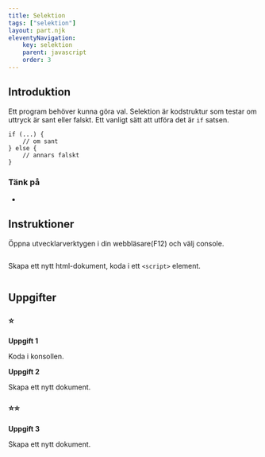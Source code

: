 ```yaml
---
title: Selektion
tags: ["selektion"]
layout: part.njk
eleventyNavigation:
    key: selektion
    parent: javascript
    order: 3
---
```

## Introduktion
Ett program behöver kunna göra val. Selektion är kodstruktur som testar om 
uttryck är sant eller falskt.
Ett vanligt sätt att utföra det är ```if``` satsen.
```
if (...) {
    // om sant
} else {
    // annars falskt
}
```

### Tänk på
 - 

 ## Instruktioner
Öppna utvecklarverktygen i din webbläsare(F12) och välj console.
```

```
Skapa ett nytt html-dokument, koda i ett ```<script>``` element.
```

```

## Uppgifter
### ⭐
**Uppgift 1**

Koda i konsollen.

**Uppgift 2**

Skapa ett nytt dokument.

### ⭐⭐
**Uppgift 3**

Skapa ett nytt dokument.
